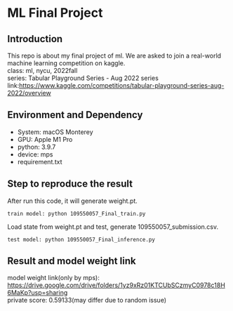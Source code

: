 # ML Final Project
## Introduction
This repo is about my final project of ml. We are asked to join a real-world machine learning competition on kaggle.  
class: ml, nycu, 2022fall  
series: Tabular Playground Series - Aug 2022
series link:https://www.kaggle.com/competitions/tabular-playground-series-aug-2022/overview

## Environment and Dependency
* System: macOS Monterey
* GPU: Apple M1 Pro
* python: 3.9.7
* device: mps
* requirement.txt

## Step to reproduce the result
After run this code, it will generate weight.pt.
```
train model: python 109550057_Final_train.py
```
Load state from weight.pt and test, generate 109550057_submission.csv.
```
test model: python 109550057_Final_inference.py
```
## Result and model weight link
model weight link(only by mps): https://drive.google.com/drive/folders/1yz9xRz01KTCUbSCzmyC0978c18H6MaKp?usp=sharing    
private score: 0.59133(may differ due to random issue)
